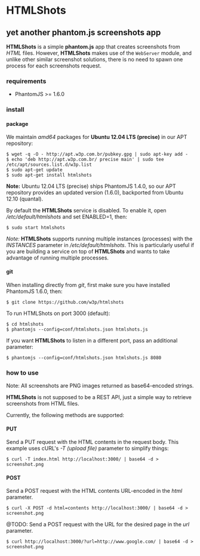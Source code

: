 # HTMLShots
## yet another phantom.js screenshots app

**HTMLShots** is a simple **phantom.js** app that creates screenshots from *HTML* files. However, **HTMLShots** makes use
of the `WebServer` module, and unlike other similar screenshot solutions, there is no need to spawn one
process for each screenshots request.

### requirements

* PhantomJS >= 1.6.0

### install

#### package

We maintain *amd64* packages for **Ubuntu 12.04 LTS (precise)** in our APT repository:

    $ wget -q -O - http://apt.w3p.com.br/pubkey.gpg | sudo apt-key add -
    $ echo 'deb http://apt.w3p.com.br/ precise main' | sudo tee /etc/apt/sources.list.d/w3p.list
    $ sudo apt-get update
    $ sudo apt-get install htmlshots

**Note:** Ubuntu 12.04 LTS (precise) ships PhantomJS 1.4.0, so our APT repository provides an updated version (1.6.0),
backported from Ubuntu 12.10 (quantal).

By default the **HTMLShots** service is disabled. To enable it, open */etc/default/htmlshots* and set ENABLED=1, then:

    $ sudo start htmlshots

*Note:* **HTMLShots** supports running multiple instances (processes) with the *INSTANCES* parameter in */etc/default/htmlshots*.
This is particularly useful if you are building a service on top of **HTMLShots** and wants to take advantage of running multiple
processes.

#### git

When installing directly from *git*, first make sure you have installed PhantomJS 1.6.0, then:

    $ git clone https://github.com/w3p/htmlshots

To run HTMLShots on port 3000 (default):

    $ cd htmlshots
    $ phantomjs --config=conf/htmlshots.json htmlshots.js

If you want **HTMLShots** to listen in a different port, pass an additional parameter:

    $ phantomjs --config=conf/htmlshots.json htmlshots.js 8080

### how to use

Note: All screenshots are PNG images returned as base64-encoded strings.

**HTMLShots** is not supposed to be a REST API, just a simple way to retrieve screenshots from HTML files.

Currently, the following methods are supported:

#### PUT

Send a PUT request with the HTML contents in the request body. This example uses cURL's *-T (upload file)* parameter
to simplify things:

    $ curl -T index.html http://localhost:3000/ | base64 -d > screenshot.png

#### POST

Send a POST request with the HTML contents URL-encoded in the *html* parameter.

    $ curl -X POST -d html=contents http://localhost:3000/ | base64 -d > screenshot.png

@TODO: Send a POST request with the URL for the desired page in the *url* parameter.

    $ curl http://localhost:3000/?url=http://www.google.com/ | base64 -d > screenshot.png